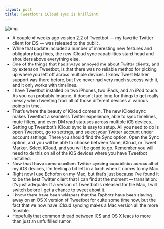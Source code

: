 ```yaml
---
layout: post
title: Tweetbot's iCloud sync is brilliant
---
```

![img](http://media.idownloadblog.com/wp-content/uploads/2012/04/Tweetbot-iCloud-Sync.jpg)
* A couple of weeks ago version 2.2 of Tweetbot — my favorite Twitter client for iOS — was released to the public.
* While that update included a number of interesting new features and obligatory bug fixes, the new iCloud sync capabilities stand head and shoulders above everything else.
* One of the things that has always annoyed me about Twitter clients, and by extension Tweetbot, is that there was no reliable method for picking up where you left off across multiple devices. I know Tweet Marker support was there before, but I’ve never had very much success with it, and it only works with timelines.
* I have Tweetbot installed on two iPhones, two iPads, and an iPod touch. As you can probably imagine, it doesn’t take long for things to get really messy when tweeting from all of those different devices at various points in time.
* That’s where the beauty of iCloud comes in. The new iCloud sync makes Tweetbot a seamless Twitter experience, able to sync timelines, mute filters, and even DM read statuses across multiple iOS devices…
* Setting up Tweetbot’s iCloud sync is easy to setup. All you need to do is open Tweetbot, go to settings, and select your Twitter account under account settings. There you should find the Sync option. Open the Sync option, and you will be able to choose between None, iCloud, or Tweet Marker. Select iCloud, and you will be good to go. Remember you will need to do this on all of the iOS devices where you have Tweetbot installed.
* Now that I have some excellent Twitter syncing capabilities across all of my iOS devices, I’m feeling a bit left in a lurch when it comes to my Mac.
* Right now I use Echofon on my Mac, but that’s just because I’ve found it to be the best Twitter client that I can find at the moment — translation: it’s just adequate. If a version of Tweetbot is released for the Mac, I will switch before I get a chance to tweet about it.
* I know there have been whispers that the Tapbots have been slaving away on an OS X version of Tweetbot for quite some time now, but the fact that we now have iCloud syncing makes a Mac version all the more feasible.
* Hopefully that common thread between iOS and OS X leads to more than just an unfulfilled rumor.

